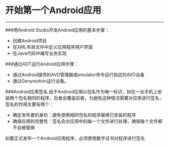 # 开始第一个Android应用
---
###用Android Studio开发Android应用的基本步骤：
* 创建Android项目
* 在XML布局文件中定义应用程序用户界面
* 在Java代码中编写业务实现

###通过ADT运行Android应用步骤：
* 通过Android提供的AVD管理器或emulator命令运行指定的AVD设备
* 通过Genymotion运行设备。

###Android应用签名
由于Android应用以包名作为唯一标识，如在一台手机上安装两个包名相同的程序，后者会覆盖前者，为避免这种情况需要对应用进行签名，签名的作用主要有两个：
* 确定发布者的身份：避免使用相同包名的程序替换已安装的程序
* 确保应用的完整性：签名会对应用中的每一个文件进行处理，确保每个文件都不会被替换

如要正式发布一个Android应用程序，必须使用数字证书对程序进行签名


